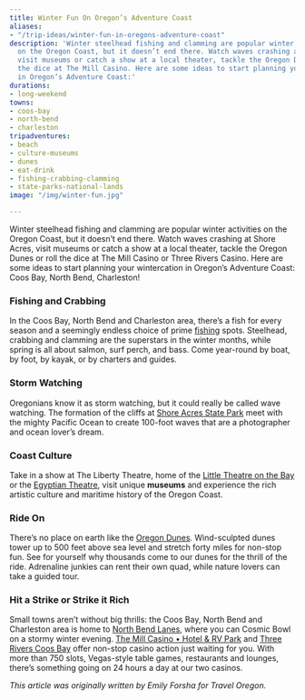 ```yaml
---
title: Winter Fun On Oregon’s Adventure Coast
aliases:
- "/trip-ideas/winter-fun-in-oregons-adventure-coast"
description: 'Winter steelhead fishing and clamming are popular winter activities
  on the Oregon Coast, but it doesn’t end there. Watch waves crashing at Shore Acres,
  visit museums or catch a show at a local theater, tackle the Oregon Dunes or roll
  the dice at The Mill Casino. Here are some ideas to start planning your wintercation
  in Oregon’s Adventure Coast:'
durations:
- long-weekend
towns:
- coos-bay
- north-bend
- charleston
tripadventures:
- beach
- culture-museums
- dunes
- eat-drink
- fishing-crabbing-clamming
- state-parks-national-lands
image: "/img/winter-fun.jpg"

---
```

Winter steelhead fishing and clamming are popular winter activities on the Oregon Coast, but it doesn’t end there. Watch waves crashing at Shore Acres, visit museums or catch a show at a local theater, tackle the Oregon Dunes or roll the dice at The Mill Casino or Three Rivers Casino. Here are some ideas to start planning your wintercation in Oregon’s Adventure Coast: Coos Bay, North Bend, Charleston!

### Fishing and Crabbing

In the Coos Bay, North Bend and Charleston area, there’s a fish for every season and a seemingly endless choice of prime [fishing](/fishing) spots. Steelhead, crabbing and clamming are the superstars in the winter months, while spring is all about salmon, surf perch, and bass. Come year-round by boat, by foot, by kayak, or by charters and guides.

### Storm Watching

Oregonians know it as storm watching, but it could really be called wave watching. The formation of the cliffs at <a href="https://oregonstateparks.org/index.cfm?do=parkPage.dsp_parkPage&parkId=68" target="_blank">Shore Acres State Park</a> meet with the mighty Pacific Ocean to create 100-foot waves that are a photographer and ocean lover’s dream.

### Coast Culture

Take in a show at The Liberty Theatre, home of the <a href="http://thelibertytheatre.org" target="_blank">Little Theatre on the Bay</a> or the <a href="http://egyptiantheatreoregon.com" target="_blank">Egyptian Theatre</a>, visit unique **museums** and experience the rich artistic culture and maritime history of the Oregon Coast.

### Ride On

There’s no place on earth like the [Oregon Dunes](/untamed-dunes). Wind-sculpted dunes tower up to 500 feet above sea level and stretch forty miles for non-stop fun. See for yourself why thousands come to our dunes for the thrill of the ride. Adrenaline junkies can rent their own quad, while nature lovers can take a guided tour.

### Hit a Strike or Strike it Rich

Small towns aren’t without big thrills: the Coos Bay, North Bend and Charleston area is home to <a href="http://northbendlanes.com" target="_blank">North Bend Lanes</a>, where you can Cosmic Bowl on a stormy winter evening.  <a href="https://www.themillcasino.com" target="_blank">The Mill Casino • Hotel & RV Park</a> and <a href="https://www.threeriverscasino.com/coos-bay-casino" target="_blank">Three Rivers Coos Bay</a> offer non-stop casino action just waiting for you. With more than 750 slots, Vegas-style table games, restaurants and lounges, there’s something going on 24 hours a day at our two casinos.

_This article was originally written by Emily Forsha for Travel Oregon._